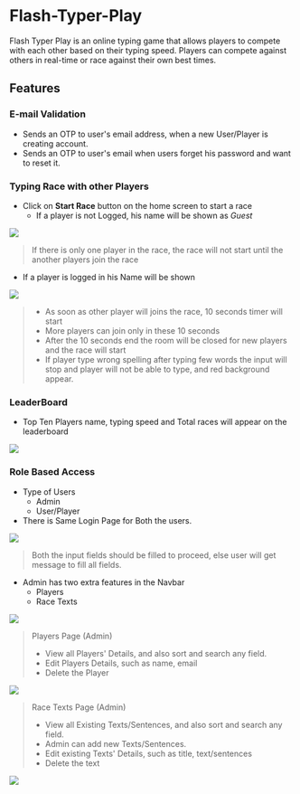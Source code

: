 # Flash-Typer-Play
Flash Typer Play is an online typing game that allows players to compete with each other based on their typing speed. Players can compete against others in real-time or race against their own best times.

## Features

### E-mail Validation

- Sends an OTP to user's email address, when a new User/Player is creating account.
- Sends an OTP to user's email when users forget his password and want to reset it.

### Typing Race with other Players

- Click on **Start Race** button on the home screen to start a race 
  - If a player is not Logged, his name will be shown as *Guest*
<img src="https://i.imgur.com/QbnUj6H.png"/>

> If there is only one player in the race, the race will not start until the another players join the race

  - If a player is logged in his Name will be shown
<img src="https://i.imgur.com/kd5KYxA.png"/>

> - As soon as other player will joins the race, 10 seconds timer will start
> - More players can join only in these 10 seconds
> - After the 10 seconds end the room will be closed for new players and the race will start
> - If player type wrong spelling after typing few words the input will stop and player will not be able to type, and red background appear.

### LeaderBoard

- Top Ten Players name, typing speed and Total races will appear on the leaderboard
<img src="https://i.imgur.com/1aJFeZr.png"/>

### Role Based Access
- Type of Users
  - Admin 
  - User/Player
- There is Same Login Page for Both the users.
<img src="https://i.imgur.com/983oPte.png"/>

> Both the input fields should be filled to proceed, else user will get message to fill all fields.

- Admin has two extra features in the Navbar
  - Players
  - Race Texts
<img src="https://i.imgur.com/fiYVweT.png"/>

> Players Page (Admin)
> - View all Players' Details, and also sort and search any field.
> - Edit Players Details, such as name, email
> - Delete the Player
<img src="https://i.imgur.com/YT0oBQ5.png"/>

> Race Texts Page (Admin)
> - View all Existing Texts/Sentences, and also sort and search any field.
> - Admin can add new Texts/Sentences.
> - Edit existing Texts' Details, such as title, text/sentences
> - Delete the text
<img src="https://i.imgur.com/OIjpJiN.png"/>

